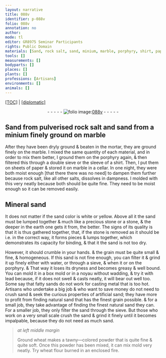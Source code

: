 ```yaml
---
layout: narrative
title: 088v
identifier: p-088v
folio: 088v
annotation: no
author:
mode: tl
editor: GR8975 Seminar Participants
rights: Public Domain
materials: [Sand, rock salt, sand, minium, marble, porphyry, shirt, paper, Mineral sand, stone, water, lead, sands, metal, artificial sand, wheat, wheat flour]
tools: []
measurements: []
bodyparts: []
places: []
plants: []
professions: [Artisans]
environments: []
animals: []
---
```


<p><a href="{{ site.baseurl }}/translation/">[TOC]</a> | <a href="{{ site.baseurl }}/_texts/p-088v_tc.md/">[diplomatic]</a></p><div class="folio" align="center">- - - - - <a href="http://gallica.bnf.fr/ark:/12148/btv1b10500001g/f182.image" target="_blank"><img src="https://cu-mkp.github.io/2017-workshop-edition/assets/photo-icon.png" alt="folio image: " style="display:inline-block; margin-bottom:-3px;"/>088v</a> - - - - - </div>  
  

## <span class="m">Sand</span> from pulverised <span class="m">rock salt</span> and <span class="m">sand</span> from a <span class="m">minium</span> finely ground on <span class="m">marble</span> 

 
After they have been dryly ground & beaten in the mortar, they are ground finely on the <span class="m">marble</span>. I mixed the same quantity of each material, and in order to mix them better, I ground them on the <span class="m">porphyry</span> again, & then filtered this through a double sieve or the sleeve of a <span class="m">shirt</span>. Then, I put them on sheets of <span class="m">paper</span> & stored it on <span class="m">marble</span> in a cellar. In one night, they were both moist enough [that there there was no need] to dampen them further because <span class="m">rock salt</span>, like all other salts, dissolves in dampness. I molded with this very neatly because both should be quite fine. They need to be moist enough so it can be removed easily.
 
 
  

## <span class="m">Mineral sand</span>

 
It does not matter if the <span class="sup">sand</span> color is white or yellow. Above all it <span class="sup">the sand</span> must be lumped <span class="sup">together</span> & much like a precious stone or a stone, & the deeper <span class="sup">in the earth</span> one gets it from, the better. The signs of its quality is that it is thus gathered together, that, if the <span class="m">stone</span> is removed as it should be <span class="sup">i.e. in the correct way</span>, it forms pieces & <span class="del"></span> lumps <span class="sup">together</span>, which demonstrates its <span class="sup">capacity for</span> binding, & that it <span class="sup">the sand</span> is not too dry.
 
However, it should crumble in your hands. & the grain must be <span class="del"></span> quite small & fine, & homogeneous. If this <span class="sup">sand</span> is not fine enough, you can filter it & grind it up finely either with <span class="m">water</span>, or through a sieve, <span class="del">& when it</span> or on the <span class="m">porphyry</span>. & That way it loses its dryness and becomes greasy & well bound. You can mold it in <span class="del"></span> a box mold or in a noyau without wadding, & try it with <span class="m">lead</span> because, if it does not swell & casts neatly, it will bear out well too. Some say that fatty <span class="m">sands</span> do not work for casting <span class="m">metal</span> that is too hot. <span class="pro">Artisans</span> who undertake a big job & who want to save money do not need to crush <span class="sup">sand</span> & seek the curious <span class="sup">properties</span> of <span class="m">artificial sand</span>; they have more to profit from finding natural sand that has the finest grain possible. & for a small job, they take advantage of finding the finest natural sand they can. For a smaller job, they only filter the sand through the sieve. But those who work on a very small scale crush the <span class="m">sand</span> & grind it finely <span class="sup">until it becomes</span> impalpable, because they do not need as much <span class="sup">sand</span>.
 
> *at left middle margin*
> 
> 
>   Ground <span class="m">wheat</span> makes a tawny—colored powder <span class="sup">that is</span> quite fine & quite soft. Once this powder has been mixed, it can <span class="del">mix</span> mold very neatly. Try <span class="m">wheat flour</span> burned in an enclosed fire.
 
